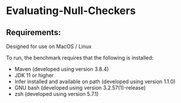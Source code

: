 # Evaluating-Null-Checkers

## Requirements:

Designed for use on MacOS / Linux

To run, the benchmark requires that the following is installed:

- Maven (developed using version 3.8.4)
- JDK 11 or higher
- Infer installed and available on path (developed using version 1.1.0)
- GNU bash (developed using version 3.2.57(1)-release)
- zsh (developed using version 5.7.1)
